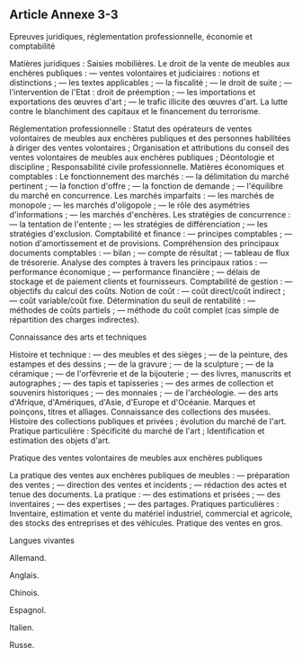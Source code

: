 Article Annexe 3-3
----
Epreuves juridiques, réglementation professionnelle, économie et comptabilité

Matières juridiques : Saisies mobilières. Le droit de la vente de meubles aux
enchères publiques : ― ventes volontaires et judiciaires : notions et
distinctions ; ― les textes applicables ; ― la fiscalité ; ― le droit de suite ;
― l'intervention de l'Etat : droit de préemption ; ― les importations et
exportations des œuvres d'art ; ― le trafic illicite des œuvres d'art. La lutte
contre le blanchiment des capitaux et le financement du terrorisme.

Réglementation professionnelle : Statut des opérateurs de ventes volontaires de
meubles aux enchères publiques et des personnes habilitées à diriger des ventes
volontaires ; Organisation et attributions du conseil des ventes volontaires de
meubles aux enchères publiques ; Déontologie et discipline ; Responsabilité
civile professionnelle. Matières économiques et comptables : Le fonctionnement
des marchés : ― la délimitation du marché pertinent ; ― la fonction d'offre ; ―
la fonction de demande ; ― l'équilibre du marché en concurrence. Les marchés
imparfaits : ― les marchés de monopole ; ― les marchés d'oligopole ; ― le rôle
des asymétries d'informations ; ― les marchés d'enchères. Les stratégies de
concurrence : ― la tentation de l'entente ; ― les stratégies de différenciation
; ― les stratégies d'exclusion. Comptabilité et finance : ― principes comptables
; ― notion d'amortissement et de provisions. Compréhension des principaux
documents comptables : ― bilan ; ― compte de résultat ; ― tableau de flux de
trésorerie. Analyse des comptes à travers les principaux ratios : ― performance
économique ; ― performance financière ; ― délais de stockage et de paiement
clients et fournisseurs. Comptabilité de gestion : ― objectifs du calcul des
coûts. Notion de coût : ― coût direct/coût indirect ; ― coût variable/coût fixe.
Détermination du seuil de rentabilité : ― méthodes de coûts partiels ; ― méthode
du coût complet (cas simple de répartition des charges indirectes).


Connaissance des arts et techniques

Histoire et technique : ― des meubles et des sièges ; ― de la peinture, des
estampes et des dessins ; ― de la gravure ; ― de la sculpture ; ― de la
céramique ; ― de l'orfèvrerie et de la bijouterie ; ― des livres, manuscrits et
autographes ; ― des tapis et tapisseries ; ― des armes de collection et
souvenirs historiques ; ― des monnaies ; ― de l'archéologie. ― des arts
d'Afrique, d'Amériques, d'Asie, d'Europe et d'Océanie. Marques et poinçons,
titres et alliages. Connaissance des collections des musées. Histoire des
collections publiques et privées ; évolution du marché de l'art. Pratique
particulière : Spécificité du marché de l'art ; Identification et estimation des
objets d'art.

Pratique des ventes volontaires de meubles aux enchères publiques

La pratique des ventes aux enchères publiques de meubles : ― préparation des
ventes ; ― direction des ventes et incidents ; ― rédaction des actes et tenue
des documents. La pratique : ― des estimations et prisées ; ― des inventaires ;
― des expertises ; ― des partages. Pratiques particulières : Inventaire,
estimation et vente du matériel industriel, commercial et agricole, des stocks
des entreprises et des véhicules. Pratique des ventes en gros.


Langues vivantes

Allemand.

Anglais.

Chinois.

Espagnol.

Italien.

Russe.
